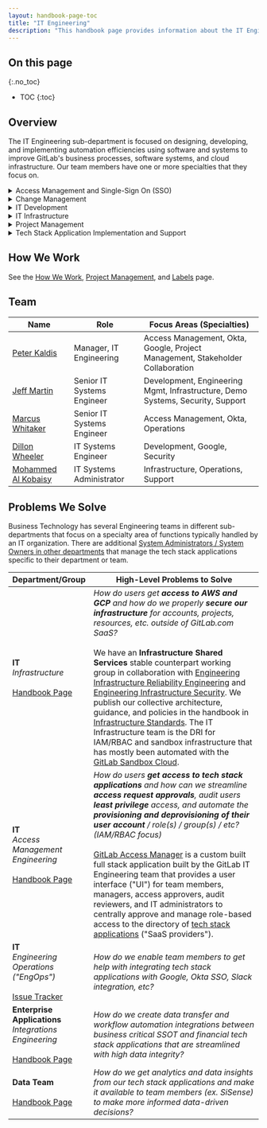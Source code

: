 ```yaml
---
layout: handbook-page-toc
title: "IT Engineering"
description: "This handbook page provides information about the IT Engineering sub-department."
---
```


## On this page
{:.no_toc}

- TOC
{:toc}

## Overview


The IT Engineering sub-department is focused on designing, developing, and implementing automation efficiencies using software and systems to improve GitLab's business processes, software systems, and cloud infrastructure. Our team members have one or more specialties that they focus on.

<details>
<summary markdown="span">Access Management and Single-Sign On (SSO)</summary>

<a href="/handbook/business-technology/it/engineering/access-mgmt">Handbook Page</a><br />
<br />
The IT Engineering team implements Okta SSO for our tech stack applications. You can learn more on the <a href="/handbook/business-technology/okta">Okta handbook page</a>.<br />
<br />
The IT Support team handles <a href="https://about.gitlab.com/handbook/business-technology/team-member-enablement/onboarding-access-requests/access-requests/">access requests</a> for the tech stack applications that IT manages. All access requests are created in the same <a href="https://gitlab.com/gitlab-com/team-member-epics/access-requests/-/issues/new?issuable_template=Individual_Bulk_Access_Request">issue tracker</a> project, regardless of which System Owner is responsible for provisioning your user account.<br />
<br />
The IT Development team also focuses on Identity and Access Management (IAM) and Role-Based Access Control (RBAC) automation. We are developing <a href="/handbook/it/access-manager">GitLab Access Manager (GLAM)</a>, a custom application that will replace access request issues and manual provisioning with a streamlined custom web UI and API integration with most of our tech stack applications for user and role provisioning.<br />

</details>

<details>
<summary markdown="span">Change Management</summary>

<a href="/handbook/business-technology/it/engineering/change-mgmt">Handbook Page</a><br />

</details>

<details>
<summary markdown="span">IT Development</summary>

<a href="/handbook/business-technology/it/engineering/development">Handbook Page</a><br />
<br />
The IT Engineering Development team develops custom software applications, automation, APIs and integrations that support internal IT automation for business efficiency and processes managed by the IT department. <br />
<br />
Many of our projects focus on providing self service access request provisioning to our tech stack applications and supporting IT Infrastructure services including the Demo Systems and Sandbox Cloud.<br />
<br />
We are in the process of creating <a href="/handbook/it/access-manager">GitLab Access Manager (GLAM)</a> to provide the next-generation of access request automation across most of our tech stack applications.<br />

</details>

<details>
<summary markdown="span">IT Infrastructure</summary>

<a href="/handbook/business-technology/it/engineering/infrastructure">Handbook Page</a><br />
<a href="https://gitlab.com/gitlab-com/business-technology/engineering/infrastructure/issue-tracker/-/issues">Issue Tracker</a><br /> 
<br />
The IT Infrastructure team manages AWS and GCP infrastructure that is not related to GitLab.com SaaS production infrastructure and provide managed infrastructure services for other departments, including most ephemeral sandbox infrastructure needs across the company. We also handle access requests for cloud infrastructure and DNS/domain name requests.<br />
<br />
We collaborate with the <a href="/handbook/engineering/infrastructure">Reliability Engineering (SRE)</a> and <a href="/handbook/security/security-operations/infrastructure-security">Infrastructure Security</a> teams to provide Infrastructure Shared Services for all AWS, Azure, and GCP related requests and support across the organization.<br />
<br />
We also provide escalation engineering and triage support for the <a href="/handbook/security/security-operations/sirt">Security Incident Response Team ("SIRT")</a> and <a href="/handbook/security/threat-management/red-team">Security Red Team</a> when security anomalies, events, or incidents require AWS/GCP subject matter expertise.<br />
<br />
Our focus is on organizational policy management, access request provisioning, and services that are outside of the <a href="/handbook/engineering/infrastructure">Reliability Engineering</a> scope of hosting the Gitlab.com SaaS service, such as the provisioning of demo/sandbox/test infrastructure for team members.<br />
<br />
The <a href="/handbook/customer-success/demo-systems">Demo Systems</a> provide an always-on shared sandbox environment for demo and experimental use cases that aren't intended for or supported on GitLab.com and don't need dedicated infrastructure to be provisioned for your use case.<br />
<br />
The <a href="/handbook/infrastructure-standards/realms/sandbox">GitLab Sandbox Cloud</a>, powered by <a href="https://gitlab.com/gitlab-com/business-technology/engineering/tools/hackystack">HackyStack</a>, automates the provisioning of AWS acccounts, AWS IAM users, GCP projects, and GCP users. This has allowed us to automate a large portion of our AWS and GCP access requests.<br />

</details>

<details>
<summary markdown="span">Project Management</summary>

<a href="/handbook/business-technology/it/engineering/project-mgmt">Handbook Page</a><br />
<a href="/handbook/business-technology/it/engineering/how-we-work">How We Work</a><br />
<a href="/handbook/business-technology/it/engineering/how-we-work/labels">How We Work - Labels</a><br />

</details>

<details>
<summary markdown="span">Tech Stack Application Implementation and Support</summary>

<a href="/handbook/business-technology/it/engineering/tech-stack">Handbook Page</a><br />
<br />
We provide implementation engineering and support for 3rd party tech stack applications that are managed by Business Technology and other non-engineering departments. We usually classify this work as "Engineering Operations" (EngOps).<br />

</details>

## How We Work

See the [How We Work](/handbook/business-technology/it/engineering/how-we-work), [Project Management](/handbook/business-technology/it/engineering/project-mgmt), and [Labels](/handbook/business-technology/it/engineering/how-we-work/labels) page.

## Team

| Name                                                                        | Role                              | Focus Areas (Specialties)                                    |
|-----------------------------------------------------------------------------|-----------------------------------|--------------------------------------------------------------|
| [Peter Kaldis](https://about.gitlab.com/company/team/#pkaldis)        | Manager, IT Engineering                  | Access Management, Okta, Google, Project Management, Stakeholder Collaboration       |
| [Jeff Martin](https://about.gitlab.com/company/team/#jeffersonmartin)       | Senior IT Systems Engineer        | Development, Engineering Mgmt, Infrastructure, Demo Systems, Security, Support  |
| [Marcus Whitaker](https://about.gitlab.com/company/team/#mwhitaker)         | Senior IT Systems Engineer        | Access Management, Okta, Operations                                |
| [Dillon Wheeler](https://about.gitlab.com/company/team/#dillonwheeler)      | IT Systems Engineer               | Development, Google, Security                   |
| [Mohammed Al Kobaisy](https://about.gitlab.com/company/team/#malkobaisy)    | IT Systems Administrator          | Infrastructure, Operations, Support                                |

## Problems We Solve

Business Technology has several Engineering teams in different sub-departments that focus on a specialty area of functions typically handled by an IT organization. There are additional [System Administrators / System Owners in other departments](/handbook/business-technology/#cross-department-system-owners) that manage the tech stack applications specific to their department or team.

<table markdown="0">
    <thead>
        <tr>
            <th style="width: 30%;">Department/Group</th>
            <th>High-Level Problems to Solve</th>
        </tr>
    </thead>
    <tbody>
        <tr>
            <td>
                <strong>IT</strong><br />
                <i>Infrastructure</i><br />
                <br />
                <a href="/handbook/business-technology/it/engineering/infrastructure">Handbook Page</a>
            </td>
            <td>
                <i>How do users get <strong>access to AWS and GCP</strong> and how do we properly <strong>secure our infrastructure</strong> for accounts, projects, resources, etc. outside of GitLab.com SaaS?</i><br />
                <br />
                We have an <strong>Infrastructure Shared Services</strong> stable counterpart working group in collaboration with <a href="/handbook/engineering/infrastructure/team/reliability/">Engineering Infrastructure Reliability Engineering</a> and <a href="/handbook/security/security-engineering/infrastructure-security/">Engineering Infrastructure Security</a>. We publish our collective architecture, guidance, and policies in the handbook in <a href="/handbook/infrastructure-standards/">Infrastructure Standards</a>. The IT Infrastructure team is the DRI for IAM/RBAC and sandbox infrastructure that has mostly been automated with the <a href="/handbook/infrastructure-standards/realms/sandbox/">GitLab Sandbox Cloud</a>.
            </td>
        </tr>
        <tr>
            <td>
                <strong>IT</strong><br />
                <i>Access Management Engineering</i><br />
                <br />
                <a href="/handbook/business-technology/it/engineering/access-mgmt">Handbook Page</a>
            </td>
            <td>
                <i>How do users <strong>get access to tech stack applications</strong> and how can we streamline <strong>access request approvals</strong>, audit users <strong>least privilege</strong> access, and automate the <strong>provisioning and deprovisioning of their user account</strong> / role(s) / group(s) / etc? (IAM/RBAC focus)</i><br />
                <br />
                <a href="/handbook/it/access-manager">GitLab Access Manager</a> is a custom built full stack application built by the GitLab IT Engineering team that provides a user interface ("UI") for team members, managers, access approvers, audit reviewers, and IT administrators to centrally approve and manage role-based access to the directory of <a href="/handbook/business-technology/it/engineering/tech-stack">tech stack applications</a> ("SaaS providers").
            </td>
        </tr>
        <tr>
            <td>
                <strong>IT</strong><br />
                <i>Engineering Operations ("EngOps")</i><br />
                <br />
                <a href="https://gitlab.com/gitlab-com/business-technology/engineering/operations/issue-tracker">Issue Tracker</a>
            </td>
            <td>
                <i>How do we enable team members to get help with integrating tech stack applications with Google, Okta SSO, Slack integration, etc?</i><br />
            </td>
        </tr>
        <tr>
            <td>
                <strong>Enterprise Applications</strong><br />
                <i>Integrations Engineering</i><br />
                <br />
                <a href="/handbook/business-technology/enterprise-applications/integrations/">Handbook Page</a>
            </td>
            <td>
                <i>How do we create data transfer and workflow automation integrations between business critical SSOT and financial tech stack applications that are streamlined with high data integrity?</i><br />
            </td>
        </tr>
        <tr>
            <td>
                <strong>Data Team</strong><br />
                <br />
                <a href="/handbook/business-technology/data-team/">Handbook Page</a>
            </td>
            <td>
                <i>How do we get analytics and data insights from our tech stack applications and make it available to team members (ex. SiSense) to make more informed data-driven decisions?</i><br />
            </td>
        </tr>
    </tbody>
</table>
